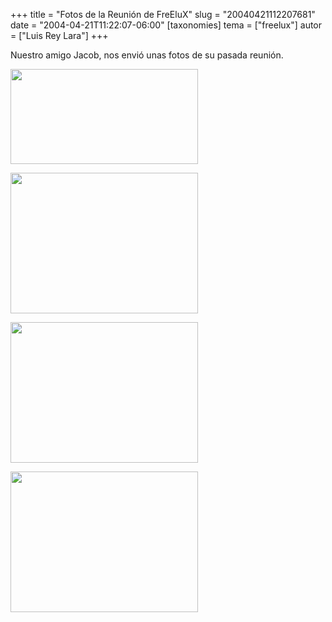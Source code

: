 +++
title = "Fotos de la Reunión de FreEluX"
slug = "20040421112207681"
date = "2004-04-21T11:22:07-06:00"
[taxonomies]
tema = ["freelux"]
autor = ["Luis Rey Lara"]
+++

Nuestro amigo Jacob, nos envió unas fotos de su pasada reunión.

<img src="http://glib.org.mx/images/articles/20040421112207681_1.jpg"
width="300" height="152" />

<!-- more -->

<img src="http://glib.org.mx/images/articles/20040421112207681_2.jpg"
width="300" height="225" />

<img src="http://glib.org.mx/images/articles/20040421112207681_3.jpg"
width="300" height="225" />

<img src="http://glib.org.mx/images/articles/20040421112207681_4.jpg"
width="300" height="225" />
